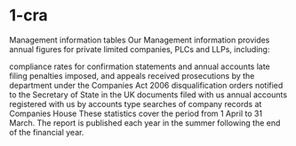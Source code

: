# 1-cra
Management information tables
Our Management information provides annual figures for private limited companies, PLCs and LLPs, including:

compliance rates for confirmation statements and annual accounts
late filing penalties imposed, and appeals received
prosecutions by the department under the Companies Act 2006
disqualification orders notified to the Secretary of State in the UK
documents filed with us
annual accounts registered with us by accounts type
searches of company records at Companies House
These statistics cover the period from 1 April to 31 March. The report is published each year in the summer following the end of the financial year.

